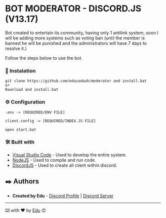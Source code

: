 # BOT MODERATOR - DISCORD.JS (V13.17)

Bot created to entertain its community, having only 1 antilink system, soon I will be adding more systems such as voting ban (until the member is banned he will be punished and the administrators will have 7 days to resolve it.)

Follow the steps below to use the bot.

### 🔧 Instalation
```
git clone https://github.com/eduzadaah/moderator and install.bat
or
Download and install.bat
```

### ⚙️ Configuration
```
.env -> [REQUIRED/ENV FILE]

client.config -> [REQUIRED/INDEX.JS FILE]

open start.bat
```

### 🛠️ Built with
* [Visual Studio Code]([https://rometools.github.io/rome/](https://code.visualstudio.com/download)https://code.visualstudio.com/download) - Used to develop the entire system.
* [NodeJS](https://nodejs.org) - Used to compile and run code.
* [DiscordJS](https://discord.js.org/docs/packages/discord.js/) - Used to create all client within discord.

## ✒️ Authors
* **Created by Edu** - [Discord Profile](https://discordapp.com/users/1179154326170636400) | [Discord Server](https://discord.gg/phK8yzhPtf)

---
⌨️ with ❤️ by [Edu](https://gist.github.com/eduzadaah) 😊
